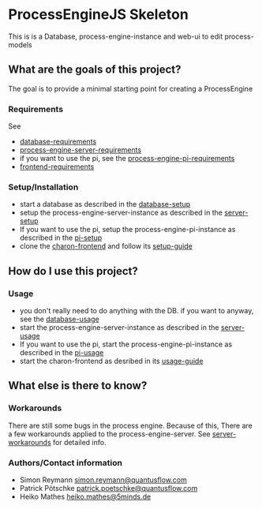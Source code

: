 # ProcessEngineJS Skeleton

This is is a Database, process-engine-instance and web-ui to edit process-models

## What are the goals of this project?

The goal is to provide a minimal starting point for creating a ProcessEngine

### Requirements

See
- [database-requirements](database/README.md#requirements)
- [process-engine-server-requirements](process-engine-server/README.md#requirements)
- if you want to use the pi, see the [process-engine-pi-requirements](process-engine-pi/README.md#requirements)
- [frontend-requirements](https://github.com/5minds/charon#voraussetzungen)

### Setup/Installation

- start a database as described in the [database-setup](database/README.md#setup)
- setup the process-engine-server-instance as described in the  [server-setup](process-engine-server/README.md#setupinstallation)
- If you want to use the pi, setup the process-engine-pi-instance as described in the  [pi-setup](process-engine-pi/README.md#setupinstallation)
- clone the [charon-frontend](https://github.com/5minds/charon) and follow its [setup-guide](https://github.com/5minds/charon#setupinstallation)


## How do I use this project?

### Usage

- you don't really need to do anything with the DB. if you want to anyway, see the [database-usage](database/README.md#usage)
- start the process-engine-server-instance as described in the [server-usage](process-engine-server/README.md#usage)
- If you want to use the pi, start the process-engine-pi-instance as described in the [pi-usage](process-engine-pi/README.md#usage)
- start the charon-frontend as desribed in its [usage-guide](https://github.com/5minds/charon#wie-kann-ich-das-projekt-benutzen)

## What else is there to know?

### Workarounds

There are still some bugs in the process engine. Because of this, There are a few workarounds applied to the process-engine-server. See [server-workarounds](process-engine-server/README.md#workarounds) for detailed info.


### Authors/Contact information

- Simon Reymann <simon.reymann@quantusflow.com>
- Patrick Pötschke <patrick.poetschke@quantusflow.com>
- Heiko Mathes <heiko.mathes@5minds.de>
